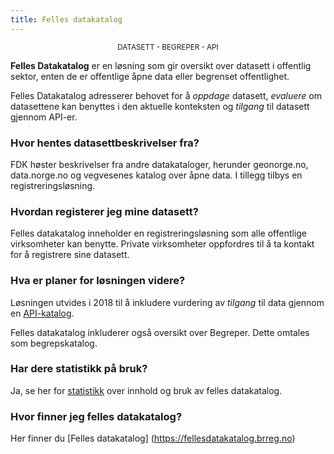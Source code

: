 ```yaml
---
title: Felles datakatalog
---
```

<div style="text-align: center"><small>DATASETT - BEGREPER - API</small></div style="text-align: center">

**Felles Datakatalog** er en løsning som gir oversikt over datasett i offentlig sektor, enten de er offentlige åpne data eller begrenset offentlighet.

Felles Datakatalog adresserer behovet for å *oppdage* datasett, *evaluere* om datasettene kan benyttes i den aktuelle konteksten og *tilgang* til datasett gjennom API-er.

### Hvor hentes datasettbeskrivelser fra?

FDK høster beskrivelser fra andre datakataloger, herunder geonorge.no, data.norge.no og vegvesenes katalog over åpne data. I tillegg tilbys en registreringsløsning.

### Hvordan registerer jeg mine datasett?
Felles datakatalog inneholder en registreringsløsning som alle offentlige virksomheter kan benytte. Private virksomheter oppfordres til å ta kontakt for å registrere sine datasett.

### Hva er planer for løsningen videre?
Løsningen utvides i 2018 til å inkludere vurdering av *tilgang* til data gjennom en [API-katalog](/felles-datakatalog/api-katalog).

Felles datakatalog inkluderer også oversikt over Begreper. Dette omtales som begrepskatalog.

### Har dere statistikk på bruk?

Ja, se her for [statistikk](statistikk) over innhold og bruk av felles datakatalog.

### Hvor finner jeg felles datakatalog?
Her finner du [Felles datakatalog] (https://fellesdatakatalog.brreg.no)
